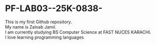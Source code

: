 # PF-LAB03--25K-0838-
This is my first Github repository.
<br>
My name is Zainab Jamil.
<br>
I am currently studying BS Computer Science at FAST NUCES KARACHI.
<br>
I love learning programming languages
